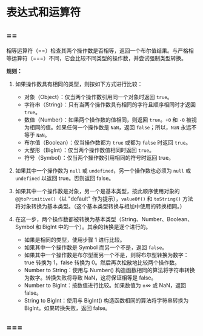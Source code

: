 # 表达式和运算符

## ==

相等运算符（==）检查其两个操作数是否相等，返回一个布尔值结果。与严格相等运算符（===）不同，它会比较不同类型的操作数，并尝试强制类型转换。

**规则：**

1. 如果操作数具有相同的类型，则按如下方式进行比较：

    * 对象（Object）：仅当两个操作数引用同一个对象时返回 `true`。
    * 字符串（String）：只有当两个操作数具有相同的字符且顺序相同时才返回 `true`。
    * 数值（Number）：如果两个操作数的值相同，则返回 `true`。`+0` 和 `-0` 被视为相同的值。如果任何一个操作数是 `NaN`，返回 `false`；所以，`NaN` 永远不等于 `NaN`。
    * 布尔值（Boolean）：仅当操作数都为 `true` 或都为 `false` 时返回 `true`。
    * 大整形（BigInt）：仅当两个操作数值相同时返回 `true`。
    * 符号（Symbol）：仅当两个操作数引用相同的符号时返回 true。
2. 如果其中一个操作数为 `null` 或 `undefined`，另一个操作数也必须为 `null` 或 `undefined` 以返回 true。否则返回 false。
3. 如果其中一个操作数是对象，另一个是基本类型，按此顺序使用对象的 `@@toPrimitive()`（以 "default" 作为提示），`valueOf()` 和 `toString()` 方法将对象转换为基本类型。（这个基本类型转换与相加中使用的转换相同。）
4. 在这一步，两个操作数都被转换为基本类型（String、Number、Boolean、Symbol 和 BigInt 中的一个）。其余的转换是逐个进行的。
    * 如果是相同的类型，使用步骤 1 进行比较。
    * 如果其中一个操作数是 Symbol 而另一个不是，返回 `false`。
    * 如果其中一个操作数是布尔型而另一个不是，则将布尔型转换为数字：true 转换为 1，false 转换为 0。然后再次松散地比较两个操作数。
    * Number to String：使用与 Number() 构造函数相同的算法将字符串转换为数字。转换失败将导致 NaN，这将保证相等是 false。
    * Number to BigInt：按数值进行比较。如果数值为 ±∞ 或 NaN，返回 false。
    * String to BigInt：使用与 BigInt() 构造函数相同的算法将字符串转换为 BigInt。如果转换失败，返回 false。

## ===
